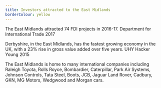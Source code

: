 ```yaml
---
title: Investors attracted to the East Midlands
borderColour: yellow
---
```

The East Midlands attracted 74 FDI projects in 2016-17.
Department for International Trade 2017


Derbyshire, in the East Midlands, has the fastest growing economy in the UK, with a 23% rise in gross value added over five years.
UHY Hacker Young 2015


The East Midlands is home to many international companies including Raleigh Toyota, Rolls Royce, Bombardier, Caterpillar, Park Air Systems, Johnson Controls, Tata Steel, Boots, JCB, Jaguar Land Rover, Cadbury, GKN, MG Motors, Wedgwood and Morgan cars.